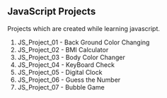 ## JavaScript Projects

Projects which are created while learning javascript.

1. JS_Project_01 - Back Ground Color Changing 
2. JS_Project_02 - BMI Calculator
3. JS_Project_03 - Body Color Changer
4. JS_Project_04 - KeyBoard Check
5. JS_Project_05 - Digital Clock
6. JS_Project_06 - Guess the Number
7. JS_Project_07 - Bubble Game
